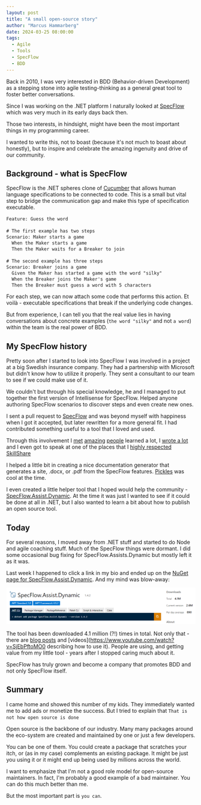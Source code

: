 ```yaml
---
layout: post
title: "A small open-source story"
author: "Marcus Hammarberg"
date: 2024-03-25 08:00:00
tags:
  - Agile
  - Tools
  - SpecFlow
  - BDD
---
```


Back in 2010, I was very interested in BDD (Behavior-driven Development) as a stepping stone into agile testing-thinking as a general great tool to foster better conversations.

Since I was working on the .NET platform I naturally looked at [SpecFlow](https://specflow.org/) which was very much in its early days back then.

Those two interests, in hindsight, might have been the most important things in my programming career.

I wanted to write this, not to boast (because it's not much to boast about honestly), but to inspire and celebrate the amazing ingenuity and drive of our community.

<!-- excerpt-end -->

## Background - what is SpecFlow

SpecFlow is the .NET spheres clone of [Cucumber](https://cucumber.io/) that allows human language specifications to be connected to code. This is a small but vital step to bridge the communication gap and make this type of specification executable.

```gherkin
Feature: Guess the word

# The first example has two steps
Scenario: Maker starts a game
  When the Maker starts a game
  Then the Maker waits for a Breaker to join

# The second example has three steps
Scenario: Breaker joins a game
  Given the Maker has started a game with the word "silky"
  When the Breaker joins the Maker's game
  Then the Breaker must guess a word with 5 characters
```

For each step, we can now attach some code that performs this action. Et voilà - executable specifications that break if the underlying code changes.

But from experience, I can tell you that the real value lies in having conversations about concrete examples (`the word "silky"` and not `a word`) within the team is the real power of BDD.

## My SpecFlow history

Pretty soon after I started to look into SpecFlow I was involved in a project at a big Swedish insurance company. They had a partnership with Microsoft but didn't know how to utilize it properly. They sent a consultant to our team to see if we could make use of it.

We couldn't but through his special knowledge, he and I managed to put together the first version of Intellisense for SpecFlow. Helped anyone authoring SpecFlow scenarios to discover steps and even create new ones.

I sent a pull request to [SpecFlow](https://github.com/SpecFlowOSS/SpecFlow) and was beyond myself with happiness when I got it accepted, but later rewritten for a more general fit. I had contributed something useful to a tool that I loved and used.

Through this involvement I [met](https://www.linkedin.com/in/gasparnagy) [amazing](https://cucumber.io/blog/authors/aslak/) [people](https://www.linkedin.com/in/darrencauthon/) learned a lot, I [wrote a lot](https://www.marcusoft.net/tags/#SpecFlow) and I even got to speak at one of the places that I [highly respected SkillShare](https://skillsmatter.com/)

I helped a little bit in creating a nice documentation generator that generates a site, .docx, or .pdf from the SpecFlow features. [Pickles](https://docs.picklesdoc.com/en/latest/) was cool at the time.

I even created a little helper tool that I hoped would help the community - [SpecFlow.Assist.Dynamic](https://www.nuget.org/packages/SpecFlow.Assist.Dynamic/). At the time it was just I wanted to see if it could be done at all in .NET, but I also wanted to learn a bit about how to publish an open source tool.

## Today

For several reasons, I moved away from .NET stuff and started to do Node and agile coaching stuff. Much of the SpecFlow things were dormant. I did some occasional bug fixing for SpecFlow.Assists.Dynamic but mostly left it as it was.

Last week I happened to click a link in my bio and ended up on the [NuGet page for SpecFlow.Assist.Dynamic](https://www.nuget.org/packages/SpecFlow.Assist.Dynamic/). And my mind was blow-away:

![SpecFlow.Assist.Dynamic stats](/img/specflow.assist.dynamic.stats.png)

The tool has been downloaded 4.1 million (?!) times in total. Not only that - there are [blog posts](https://medium.com/capgemini-microsoft-team/specflow-a-few-tips-n-tricks-part-2-f1bad5fa4260) and [videos](<https://www.youtube.com/watch?v=SjEbPftoMO0> describing how to use it). People are using, and getting value from my little tool - years after I stopped caring much about it.

SpecFlow has truly grown and become a company that promotes BDD and not only SpecFlow itself.

## Summary

I came home and showed this number of my kids. They immediately wanted me to add ads or monetize the success. But I tried to explain that `That is not how open source is done`

Open source is the backbone of our industry. Many many packages around the eco-system are created and maintained by one or just a few developers.

You can be one of them. You could create a package that scratches your itch, or (as in my case) complements an existing package. It might be just you using it or it might end up being used by millions across the world.

I want to emphasize that I'm not a good role model for open-source maintainers. In fact, I'm probably a good example of a bad maintainer. You can do this much better than me.

But the most important part is `you can`.

